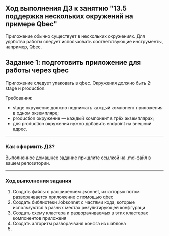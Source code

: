 ## Ход выполнения ДЗ к занятию "13.5 поддержка нескольких окружений на примере Qbec"
Приложение обычно существует в нескольких окружениях. Для удобства работы следует использовать соответствующие инструменты, например, Qbec.

## Задание 1: подготовить приложение для работы через qbec
Приложение следует упаковать в qbec. Окружения должно быть 2: stage и production. 

Требования:
* stage окружение должно поднимать каждый компонент приложения в одном экземпляре;
* production окружение — каждый компонент в трёх экземплярах;
* для production окружения нужно добавить endpoint на внешний адрес.

---

### Как оформить ДЗ?

Выполненное домашнее задание пришлите ссылкой на .md-файл в вашем репозитории.

---
### Ход выполнения задания
1. Создать файлы с расширением .jsonnet, из которых потом разворачвается приложение с помощью qbec
2. Создать библиотеки .lobsonnet с частями кода, которые используются в разных местах результирующей конфгураци
3. Создать схему кластера и разворачиваемых в этих кластерах компонентов приложеня
4. Создать алгоритм разворачваня конфга из шаблона
5. 
